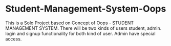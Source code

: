# Student-Management-System-Oops
This is a Solo Project based on Concept of Oops - STUDENT MANAGEMENT SYSTEM. There will be two kinds of users student, admin. login and signup functionality for both kind of user. Admin have special access.
